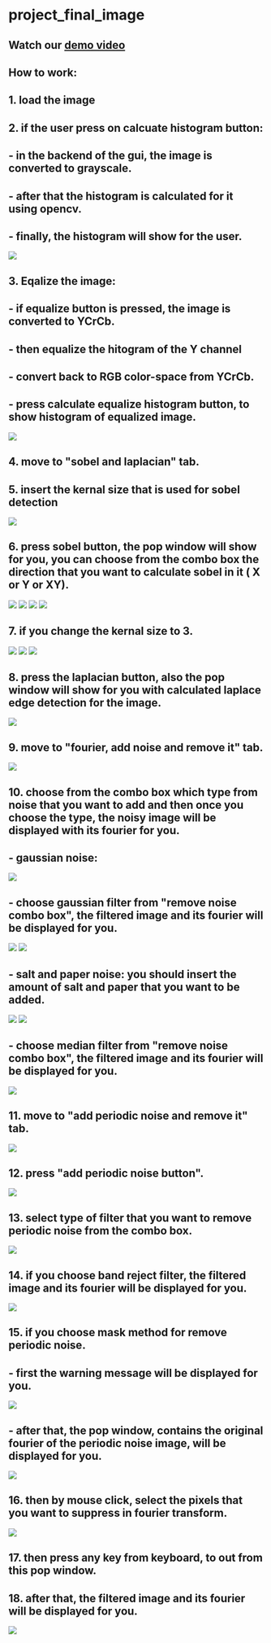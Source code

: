 # project_final_image
## Watch our [demo video](https://drive.google.com/file/d/1LbdS5QNGoST2-PEpf8gm2tWNnaGkNSwc/view?usp=sharing)
## How to work:
## 1. load the image
## 2. if the user press on calcuate histogram button:
## - in the backend of the gui, the image is converted to grayscale.
## - after that the histogram is calculated for it using opencv.
## - finally, the histogram will show for the user.
![](screen_shots/image_1.png) 

## 3. Eqalize the image:
## - if equalize button is pressed, the image is converted to YCrCb.
## - then equalize the hitogram of the Y channel
## - convert back to RGB color-space from YCrCb.
## - press calculate equalize histogram button, to show histogram of equalized image.
![](screen_shots/image_2.png)
## 4. move to "sobel and laplacian" tab.
## 5. insert the kernal size that is used for sobel detection
![](screen_shots/image_3.png)
## 6. press sobel button, the pop window will show for you, you can choose from the combo box the direction that you want to calculate sobel in it ( X or Y or XY).
![](screen_shots/image_4.png)
![](screen_shots/image_5.png)
![](screen_shots/image_6.png)
![](screen_shots/image_7.png)
## 7. if you change the kernal size to 3.
![](screen_shots/image_8.png)
![](screen_shots/image_9.png)
![](screen_shots/image_10.png)
## 8. press the laplacian button, also the pop window will show for you with calculated laplace edge detection for the image.
![](screen_shots/image_11.png)
## 9. move to "fourier, add noise and remove it" tab.
![](screen_shots/image_12.png)
## 10. choose from the combo box which type from noise that you want to add and then once you choose the type, the noisy image will be displayed with its fourier for you.
## - gaussian noise:
![](screen_shots/image_13.png)
## - choose gaussian filter from "remove noise combo box", the filtered image and its fourier will be displayed for you.
![](screen_shots/image_14.png)
![](screen_shots/image_15.png)
## - salt and paper noise: you should insert the amount of salt and paper that you want to be added.
![](screen_shots/image_16.png)
![](screen_shots/image_17.png)
## - choose median filter from "remove noise combo box", the filtered image and its fourier will be displayed for you.
![](screen_shots/image_18.png)
## 11. move to "add periodic noise and remove it" tab.
![](screen_shots/image_19.png)
## 12. press "add periodic noise button".
![](screen_shots/image_20.png)
## 13. select type of filter that you want to remove periodic noise from the combo box.
![](screen_shots/image_21.png)
## 14. if you choose band reject filter, the filtered image and its fourier will be displayed for you.
![](screen_shots/image_22.png)
## 15. if you choose mask method for remove periodic noise.
## - first the warning message will be displayed for you.
![](screen_shots/image_26.png)
## -  after that, the pop window, contains the original fourier of the periodic noise image, will be displayed for you.
![](screen_shots/image_23.png)
## 16. then by mouse click, select the pixels that you want to suppress in fourier transform.
![](screen_shots/image_24.png)
## 17. then press any key from keyboard, to out from this pop window.
## 18. after that, the filtered image and its fourier will be displayed for you.
![](screen_shots/image_25.png)

